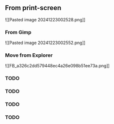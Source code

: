 ## From print-screen
![[Pasted image 20241223002528.png]]
### From Gimp
 ![[Pasted image 20241223002552.png]]
### Move from Explorer

![[FB_a326c2dd579448ec4a26e098b51ee73a.png]]
### TODO
### TODO
### TODO
### TODO

